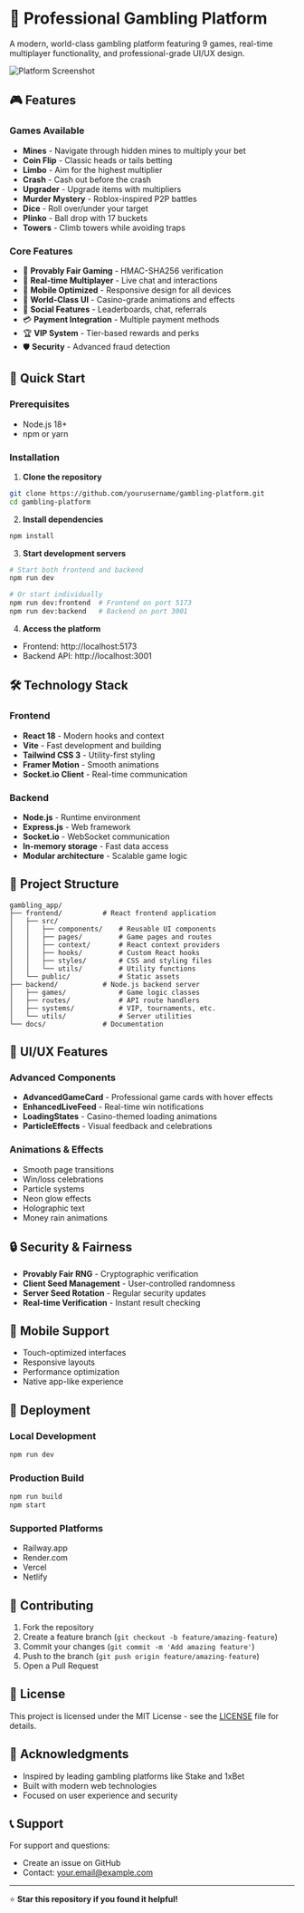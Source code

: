 # 🎰 Professional Gambling Platform

A modern, world-class gambling platform featuring 9 games, real-time multiplayer functionality, and professional-grade UI/UX design.

![Platform Screenshot](https://via.placeholder.com/800x400/0f172a/3b82f6?text=Gambling+Platform+Screenshot)

## 🎮 Features

### Games Available
- **Mines** - Navigate through hidden mines to multiply your bet
- **Coin Flip** - Classic heads or tails betting
- **Limbo** - Aim for the highest multiplier
- **Crash** - Cash out before the crash
- **Upgrader** - Upgrade items with multipliers
- **Murder Mystery** - Roblox-inspired P2P battles
- **Dice** - Roll over/under your target
- **Plinko** - Ball drop with 17 buckets
- **Towers** - Climb towers while avoiding traps

### Core Features
- 🎯 **Provably Fair Gaming** - HMAC-SHA256 verification
- 🔄 **Real-time Multiplayer** - Live chat and interactions
- 📱 **Mobile Optimized** - Responsive design for all devices
- 🎨 **World-Class UI** - Casino-grade animations and effects
- 👥 **Social Features** - Leaderboards, chat, referrals
- 💳 **Payment Integration** - Multiple payment methods
- 🏆 **VIP System** - Tier-based rewards and perks
- 🛡️ **Security** - Advanced fraud detection

## 🚀 Quick Start

### Prerequisites
- Node.js 18+
- npm or yarn

### Installation

1. **Clone the repository**
```bash
git clone https://github.com/yourusername/gambling-platform.git
cd gambling-platform
```

2. **Install dependencies**
```bash
npm install
```

3. **Start development servers**
```bash
# Start both frontend and backend
npm run dev

# Or start individually
npm run dev:frontend  # Frontend on port 5173
npm run dev:backend   # Backend on port 3001
```

4. **Access the platform**
- Frontend: http://localhost:5173
- Backend API: http://localhost:3001

## 🛠️ Technology Stack

### Frontend
- **React 18** - Modern hooks and context
- **Vite** - Fast development and building
- **Tailwind CSS 3** - Utility-first styling
- **Framer Motion** - Smooth animations
- **Socket.io Client** - Real-time communication

### Backend
- **Node.js** - Runtime environment
- **Express.js** - Web framework
- **Socket.io** - WebSocket communication
- **In-memory storage** - Fast data access
- **Modular architecture** - Scalable game logic

## 📁 Project Structure

```
gambling_app/
├── frontend/          # React frontend application
│   ├── src/
│   │   ├── components/    # Reusable UI components
│   │   ├── pages/         # Game pages and routes
│   │   ├── context/       # React context providers
│   │   ├── hooks/         # Custom React hooks
│   │   ├── styles/        # CSS and styling files
│   │   └── utils/         # Utility functions
│   └── public/            # Static assets
├── backend/           # Node.js backend server
│   ├── games/             # Game logic classes
│   ├── routes/            # API route handlers
│   ├── systems/           # VIP, tournaments, etc.
│   └── utils/             # Server utilities
└── docs/              # Documentation
```

## 🎨 UI/UX Features

### Advanced Components
- **AdvancedGameCard** - Professional game cards with hover effects
- **EnhancedLiveFeed** - Real-time win notifications
- **LoadingStates** - Casino-themed loading animations
- **ParticleEffects** - Visual feedback and celebrations

### Animations & Effects
- Smooth page transitions
- Win/loss celebrations
- Particle systems
- Neon glow effects
- Holographic text
- Money rain animations

## 🔒 Security & Fairness

- **Provably Fair RNG** - Cryptographic verification
- **Client Seed Management** - User-controlled randomness
- **Server Seed Rotation** - Regular security updates
- **Real-time Verification** - Instant result checking

## 📱 Mobile Support

- Touch-optimized interfaces
- Responsive layouts
- Performance optimization
- Native app-like experience

## 🚀 Deployment

### Local Development
```bash
npm run dev
```

### Production Build
```bash
npm run build
npm start
```

### Supported Platforms
- Railway.app
- Render.com
- Vercel
- Netlify

## 🤝 Contributing

1. Fork the repository
2. Create a feature branch (`git checkout -b feature/amazing-feature`)
3. Commit your changes (`git commit -m 'Add amazing feature'`)
4. Push to the branch (`git push origin feature/amazing-feature`)
5. Open a Pull Request

## 📄 License

This project is licensed under the MIT License - see the [LICENSE](LICENSE) file for details.

## 🙏 Acknowledgments

- Inspired by leading gambling platforms like Stake and 1xBet
- Built with modern web technologies
- Focused on user experience and security

## 📞 Support

For support and questions:
- Create an issue on GitHub
- Contact: your.email@example.com

---

⭐ **Star this repository if you found it helpful!**